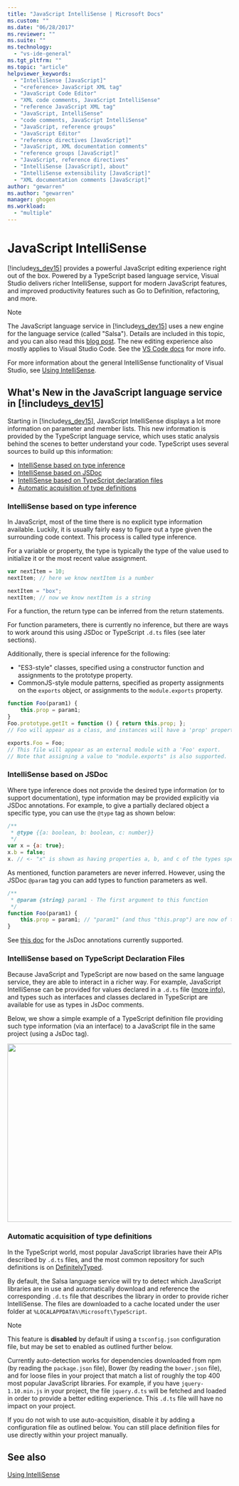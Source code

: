 ```yaml
---
title: "JavaScript IntelliSense | Microsoft Docs"
ms.custom: ""
ms.date: "06/28/2017"
ms.reviewer: ""
ms.suite: ""
ms.technology: 
  - "vs-ide-general"
ms.tgt_pltfrm: ""
ms.topic: "article"
helpviewer_keywords: 
  - "IntelliSense [JavaScript]"
  - "<reference> JavaScript XML tag"
  - "JavaScript Code Editor"
  - "XML code comments, JavaScript IntelliSense"
  - "reference JavaScript XML tag"
  - "JavaScript, IntelliSense"
  - "code comments, JavaScript IntelliSense"
  - "JavaScript, reference groups"
  - "JavaScript Editor"
  - "reference directives [JavaScript]"
  - "JavaScript, XML documentation comments"
  - "reference groups [JavaScript]"
  - "JavaScript, reference directives"
  - "IntelliSense [JavaScript], about"
  - "IntelliSense extensibility [JavaScript]"
  - "XML documentation comments [JavaScript]"
author: "gewarren"
ms.author: "gewarren"
manager: ghogen
ms.workload: 
  - "multiple"
---
```

# JavaScript IntelliSense

[!include[vs_dev15](../misc/includes/vs_dev15_md.md)] provides a powerful JavaScript editing experience right out of the box. Powered by a TypeScript based language service, Visual Studio delivers richer IntelliSense, support for modern JavaScript features, and improved productivity features such as Go to Definition, refactoring, and more.

> [!NOTE]
> The JavaScript language service in [!include[vs_dev15](../misc/includes/vs_dev15_md.md)] uses a new engine for the language service (called "Salsa"). Details are included in this topic, and you can also read this [blog post](https://blogs.msdn.microsoft.com/visualstudio/2016/11/28/more-productive-javascript-in-visual-studio-2017-rc). The new editing experience also mostly applies to Visual Studio Code. See the [VS Code docs](https://code.visualstudio.com/docs/languages/javascript) for more info.

For more information about the general IntelliSense functionality of Visual Studio, see [Using IntelliSense](../ide/using-intellisense.md).

## What's New in the JavaScript language service in [!include[vs_dev15](../misc/includes/vs_dev15_md.md)]

Starting in [!include[vs_dev15](../misc/includes/vs_dev15_md.md)], JavaScript IntelliSense displays a lot more information on parameter and member lists.
This new information is provided by the TypeScript language service, which uses static analysis behind the scenes to better understand your code.
TypeScript uses several sources to build up this information:

- [IntelliSense based on type inference](#TypeInference)
- [IntelliSense based on JSDoc](#JsDoc)
- [IntelliSense based on TypeScript declaration files](#TSDeclFiles)
- [Automatic acquisition of type definitions](#Auto)

### <a name="TypeInference"></a>IntelliSense based on type inference

In JavaScript, most of the time there is no explicit type information available. Luckily, it is usually fairly easy to figure out a type given the surrounding code context.
This process is called type inference.

For a variable or property, the type is typically the type of the value used to initialize it or the most recent value assignment.

```js
var nextItem = 10;
nextItem; // here we know nextItem is a number

nextItem = "box";
nextItem; // now we know nextItem is a string
```

For a function, the return type can be inferred from the return statements.

For function parameters, there is currently no inference, but there are ways to work around this using JSDoc or TypeScript `.d.ts` files (see later sections).

Additionally, there is special inference for the following:

- "ES3-style" classes, specified using a constructor function and assignments to the prototype property.
- CommonJS-style module patterns, specified as property assignments on the `exports` object, or assignments to the `module.exports` property.

```js
function Foo(param1) {
    this.prop = param1;
}
Foo.prototype.getIt = function () { return this.prop; };
// Foo will appear as a class, and instances will have a 'prop' property and a 'getIt' method.

exports.Foo = Foo;
// This file will appear as an external module with a 'Foo' export.
// Note that assigning a value to "module.exports" is also supported.
```

### <a name="JsDoc"></a> IntelliSense based on JSDoc

Where type inference does not provide the desired type information (or to support documentation), type information may be provided explicitly via JSDoc annotations.  For example, to give a partially declared object a specific type, you can use the `@type` tag as shown below:

```js
/**
 * @type {{a: boolean, b: boolean, c: number}}
 */
var x = {a: true};
x.b = false;
x. // <- "x" is shown as having properties a, b, and c of the types specified
```

As mentioned, function parameters are never inferred. However, using the JSDoc `@param` tag you can add types to function parameters as well.

```js
/**
 * @param {string} param1 - The first argument to this function
 */
function Foo(param1) {
    this.prop = param1; // "param1" (and thus "this.prop") are now of type "string".
}
```

See [this doc](https://github.com/Microsoft/TypeScript/wiki/JsDoc-support-in-JavaScript) for the JsDoc annotations currently supported.

### <a name="TsDeclFiles"></a> IntelliSense based on TypeScript Declaration Files

Because JavaScript and TypeScript are now based on the same language service, they are able to interact in a richer way. For example, JavaScript IntelliSense can be provided for values declared in a `.d.ts` file ([more info](https://www.typescriptlang.org/docs/handbook/declaration-files/introduction.html)), and types such as interfaces and classes declared in TypeScript are available for use as types in JsDoc comments. 

Below, we show a simple example of a TypeScript definition file providing such type information (via an interface) to a JavaScript file in the same project (using a JsDoc tag).

<img src="https://raw.githubusercontent.com/wiki/Microsoft/TypeScript/images/decl1.png" height="400" width="640"/>

### <a name="Auto"></a> Automatic acquisition of type definitions

In the TypeScript world, most popular JavaScript libraries have their APIs described by `.d.ts` files, and the most common repository for such definitions is on [DefinitelyTyped](https://github.com/DefinitelyTyped/DefinitelyTyped).

By default, the Salsa language service will try to detect which JavaScript libraries are in use and automatically download and reference the corresponding `.d.ts` file that describes the library in order to provide richer IntelliSense. The files are downloaded to a cache located under the user folder at `%LOCALAPPDATA%\Microsoft\TypeScript`.

> [!NOTE]
> This feature is **disabled** by default if using a `tsconfig.json` configuration file, but may be set to enabled as outlined further below.

Currently auto-detection works for dependencies downloaded from npm (by reading the `package.json` file), Bower (by reading the `bower.json` file), and for loose files in your project that match a list of roughly the top 400 most popular JavaScript libraries. For example, if you have `jquery-1.10.min.js` in your project, the file `jquery.d.ts` will be fetched and loaded in order to provide a better editing experience. This `.d.ts` file will have no impact on your project.

If you do not wish to use auto-acquisition, disable it by adding a configuration file as outlined below. You can still place definition files for use directly within your project manually.

## See also

[Using IntelliSense](../ide/using-intellisense.md)